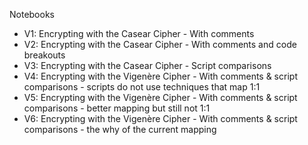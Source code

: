 Notebooks

* V1: Encrypting with the Casear Cipher - With comments
* V2: Encrypting with the Casear Cipher - With comments and code breakouts
* V3: Encrypting with the Casear Cipher - Script comparisons
* V4: Encrypting with the Vigenère Cipher - With comments & script comparisons - scripts do not use techniques that map 1:1
* V5: Encrypting with the Vigenère Cipher - With comments & script comparisons - better mapping but still not 1:1
* V6: Encrypting with the Vigenère Cipher - With comments & script comparisons - the why of the current mapping

